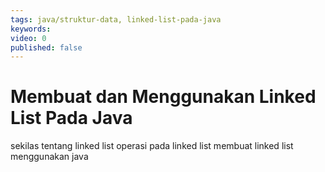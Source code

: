 ```yaml
---
tags: java/struktur-data, linked-list-pada-java
keywords: 
video: 0
published: false
---
```

# Membuat dan Menggunakan Linked List Pada Java

sekilas tentang linked list
operasi pada linked list
membuat linked list menggunakan java
